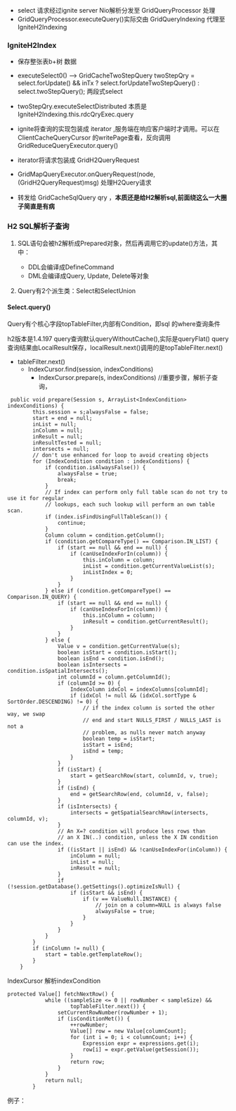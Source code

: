- select 请求经过ignite server Nio解析分发至 GridQueryProcessor 处理
- GridQueryProcessor.executeQuery()实际交由 GridQueryIndexing 代理至 IgniteH2Indexing

### IgniteH2Index
- 保存整张表b+树 数据

- executeSelect0() -->  GridCacheTwoStepQuery twoStepQry = select.forUpdate() && inTx ?
  select.forUpdateTwoStepQuery() : select.twoStepQuery(); 两段式select
  
- twoStepQry.executeSelectDistributed 本质是 IgniteH2Indexing.this.rdcQryExec.query
- ignite将查询的实现包装成 iterator ,服务端在响应客户端时才调用。可以在ClientCacheQueryCursor
    的writePage查看，反向调用GridReduceQueryExecutor.query()
  
- iterator将请求包装成 GridH2QueryRequest 

- GridMapQueryExecutor.onQueryRequest(node, (GridH2QueryRequest)msg) 处理H2Query请求
- 转发给 GridCacheSqlQuery qry ，**本质还是给H2解析sql,前面绕这么一大圈子简直是有病**


### H2 SQL解析子查询
1. SQL语句会被h2解析成Prepared对象，然后再调用它的update()方法，其中：
    - DDL会编译成DefineCommand
    - DML会编译成Query, Update, Delete等对象
    
2. Query有2个派生类：Select和SelectUnion

####  Select.query()
Query有个核心字段topTableFilter,内部有Condition，即sql 的where查询条件

h2版本是1.4.197
query查询默认queryWithoutCache(),实际是queryFlat()
query 查询结果由LocalResult保存，localResult.next()调用的是topTableFilter.next()

- tableFilter.next() 
    - IndexCursor.find(session, indexConditions)
        - IndexCursor.prepare(s, indexConditions) //重要步骤，解析子查询，
```text
 public void prepare(Session s, ArrayList<IndexCondition> indexConditions) {
        this.session = s;alwaysFalse = false;
        start = end = null;
        inList = null;
        inColumn = null;
        inResult = null;
        inResultTested = null;
        intersects = null;
        // don't use enhanced for loop to avoid creating objects
        for (IndexCondition condition : indexConditions) {
            if (condition.isAlwaysFalse()) {
                alwaysFalse = true;
                break;
            }
            // If index can perform only full table scan do not try to use it for regular
            // lookups, each such lookup will perform an own table scan.
            if (index.isFindUsingFullTableScan()) {
                continue;
            }
            Column column = condition.getColumn();
            if (condition.getCompareType() == Comparison.IN_LIST) {
                if (start == null && end == null) {
                    if (canUseIndexForIn(column)) {
                        this.inColumn = column;
                        inList = condition.getCurrentValueList(s);
                        inListIndex = 0;
                    }
                }
            } else if (condition.getCompareType() == Comparison.IN_QUERY) {
                if (start == null && end == null) {
                    if (canUseIndexForIn(column)) {
                        this.inColumn = column;
                        inResult = condition.getCurrentResult();
                    }
                }
            } else {
                Value v = condition.getCurrentValue(s);
                boolean isStart = condition.isStart();
                boolean isEnd = condition.isEnd();
                boolean isIntersects = condition.isSpatialIntersects();
                int columnId = column.getColumnId();
                if (columnId >= 0) {
                    IndexColumn idxCol = indexColumns[columnId];
                    if (idxCol != null && (idxCol.sortType & SortOrder.DESCENDING) != 0) {
                        // if the index column is sorted the other way, we swap
                        // end and start NULLS_FIRST / NULLS_LAST is not a
                        // problem, as nulls never match anyway
                        boolean temp = isStart;
                        isStart = isEnd;
                        isEnd = temp;
                    }
                }
                if (isStart) {
                    start = getSearchRow(start, columnId, v, true);
                }
                if (isEnd) {
                    end = getSearchRow(end, columnId, v, false);
                }
                if (isIntersects) {
                    intersects = getSpatialSearchRow(intersects, columnId, v);
                }
                // An X=? condition will produce less rows than
                // an X IN(..) condition, unless the X IN condition can use the index.
                if ((isStart || isEnd) && !canUseIndexFor(inColumn)) {
                    inColumn = null;
                    inList = null;
                    inResult = null;
                }
                if (!session.getDatabase().getSettings().optimizeIsNull) {
                    if (isStart && isEnd) {
                        if (v == ValueNull.INSTANCE) {
                            // join on a column=NULL is always false
                            alwaysFalse = true;
                        }
                    }
                }
            }
        }
        if (inColumn != null) {
            start = table.getTemplateRow();
        }
    }
```
IndexCursor 解析indexCondition


```text
protected Value[] fetchNextRow() {
            while ((sampleSize <= 0 || rowNumber < sampleSize) &&
                    topTableFilter.next()) {
                setCurrentRowNumber(rowNumber + 1);
                if (isConditionMet()) {
                    ++rowNumber;
                    Value[] row = new Value[columnCount];
                    for (int i = 0; i < columnCount; i++) {
                        Expression expr = expressions.get(i);
                        row[i] = expr.getValue(getSession());
                    }
                    return row;
                }
            }
            return null;
        }
```
例子：




